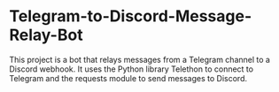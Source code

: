 # Telegram-to-Discord-Message-Relay-Bot
This project is a bot that relays messages from a Telegram channel to a Discord webhook. It uses the Python library Telethon to connect to Telegram and the requests module to send messages to Discord.
